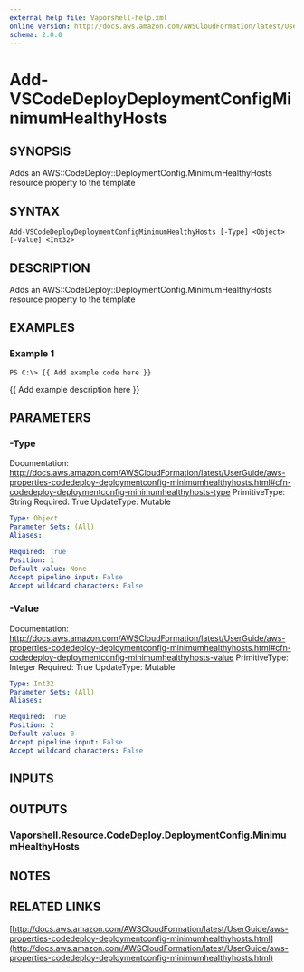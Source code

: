 ```yaml
---
external help file: Vaporshell-help.xml
online version: http://docs.aws.amazon.com/AWSCloudFormation/latest/UserGuide/aws-properties-codedeploy-deploymentconfig-minimumhealthyhosts.html
schema: 2.0.0
---
```


# Add-VSCodeDeployDeploymentConfigMinimumHealthyHosts

## SYNOPSIS
Adds an AWS::CodeDeploy::DeploymentConfig.MinimumHealthyHosts resource property to the template

## SYNTAX

```
Add-VSCodeDeployDeploymentConfigMinimumHealthyHosts [-Type] <Object> [-Value] <Int32>
```

## DESCRIPTION
Adds an AWS::CodeDeploy::DeploymentConfig.MinimumHealthyHosts resource property to the template

## EXAMPLES

### Example 1
```
PS C:\> {{ Add example code here }}
```

{{ Add example description here }}

## PARAMETERS

### -Type
Documentation: http://docs.aws.amazon.com/AWSCloudFormation/latest/UserGuide/aws-properties-codedeploy-deploymentconfig-minimumhealthyhosts.html#cfn-codedeploy-deploymentconfig-minimumhealthyhosts-type
PrimitiveType: String
Required: True
UpdateType: Mutable

```yaml
Type: Object
Parameter Sets: (All)
Aliases: 

Required: True
Position: 1
Default value: None
Accept pipeline input: False
Accept wildcard characters: False
```

### -Value
Documentation: http://docs.aws.amazon.com/AWSCloudFormation/latest/UserGuide/aws-properties-codedeploy-deploymentconfig-minimumhealthyhosts.html#cfn-codedeploy-deploymentconfig-minimumhealthyhosts-value
PrimitiveType: Integer
Required: True
UpdateType: Mutable

```yaml
Type: Int32
Parameter Sets: (All)
Aliases: 

Required: True
Position: 2
Default value: 0
Accept pipeline input: False
Accept wildcard characters: False
```

## INPUTS

## OUTPUTS

### Vaporshell.Resource.CodeDeploy.DeploymentConfig.MinimumHealthyHosts

## NOTES

## RELATED LINKS

[http://docs.aws.amazon.com/AWSCloudFormation/latest/UserGuide/aws-properties-codedeploy-deploymentconfig-minimumhealthyhosts.html](http://docs.aws.amazon.com/AWSCloudFormation/latest/UserGuide/aws-properties-codedeploy-deploymentconfig-minimumhealthyhosts.html)

